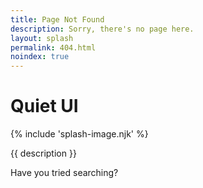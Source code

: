 ```yaml
---
title: Page Not Found
description: Sorry, there's no page here.
layout: splash
permalink: 404.html
noindex: true
---
```


<div class="splash">
  <h1 class="visually-hidden">Quiet UI</h1>

  {% include 'splash-image.njk' %}

  <p class="subtitle">{{ description }}</p>

  <p>Have you tried searching?</p>
</div>
